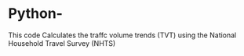 # Python-
This code Calculates the traffc volume trends (TVT) using the National Household Travel Survey (NHTS)
